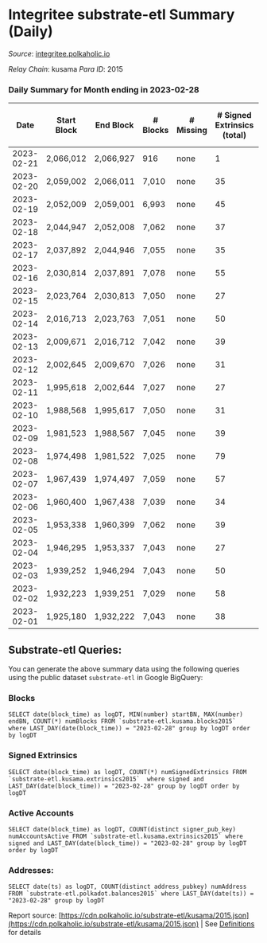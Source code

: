 # Integritee substrate-etl Summary (Daily)

_Source_: [integritee.polkaholic.io](https://integritee.polkaholic.io)

*Relay Chain*: kusama
*Para ID*: 2015



### Daily Summary for Month ending in 2023-02-28


| Date | Start Block | End Block | # Blocks | # Missing | # Signed Extrinsics (total) | # Active Accounts | # Addresses with Balances | # Events | # Transfers | # XCM Transfers In | # XCM Transfers Out |
| ---- | ----------- | --------- | -------- | --------- | --------------------------- | ----------------- | ------------------------- | -------- | ----------- | ------------------ | ------------------- |
| 2023-02-21 | 2,066,012 | 2,066,927 | 916 | none  | 1 | 1 |  | 1,838 |   |   |   |
| 2023-02-20 | 2,059,002 | 2,066,011 | 7,010 | none  | 35 | 23 | 12,961 | 14,234 | 19 ($14,145.36) |   |   |
| 2023-02-19 | 2,052,009 | 2,059,001 | 6,993 | none  | 45 | 29 | 12,960 | 14,266 | 19 ($1,241.86) |   |   |
| 2023-02-18 | 2,044,947 | 2,052,008 | 7,062 | none  | 37 |  | 12,958 | 14,360 | 15 ($11,318.88) |   |   |
| 2023-02-17 | 2,037,892 | 2,044,946 | 7,055 | none  | 35 | 22 | 12,954 | 14,329 | 18 ($21,711.50) |   | 1 ($8.12) |
| 2023-02-16 | 2,030,814 | 2,037,891 | 7,078 | none  | 55 | 39 | 12,952 | 14,496 | 32 ($2,469.10) |   |   |
| 2023-02-15 | 2,023,764 | 2,030,813 | 7,050 | none  | 27 | 17 | 12,950 | 14,270 | 15 ($16,075.15) |   |   |
| 2023-02-14 | 2,016,713 | 2,023,763 | 7,051 | none  | 50 | 35 | 12,949 | 14,422 | 27 ($48,309.50) |   |   |
| 2023-02-13 | 2,009,671 | 2,016,712 | 7,042 | none  | 39 | 24 | 12,946 | 14,330 | 22 ($7,519.31) |   |   |
| 2023-02-12 | 2,002,645 | 2,009,670 | 7,026 | none  | 31 | 19 | 12,945 | 14,244 | 17 ($2,169.12) | 1 ($81.92) |   |
| 2023-02-11 | 1,995,618 | 2,002,644 | 7,027 | none  | 27 | 19 | 12,944 | 14,223 | 11 ($841.77) |   |   |
| 2023-02-10 | 1,988,568 | 1,995,617 | 7,050 | none  | 31 | 21 | 12,941 | 14,295 | 13 ($1,401.00) |   |   |
| 2023-02-09 | 1,981,523 | 1,988,567 | 7,045 | none  | 39 | 25 | 12,941 | 14,349 | 27 ($15,277.93) |   |   |
| 2023-02-08 | 1,974,498 | 1,981,522 | 7,025 | none  | 79 | 42 | 12,939 | 14,557 | 59 ($29,396.81) |   |   |
| 2023-02-07 | 1,967,439 | 1,974,497 | 7,059 | none  | 57 | 35 | 12,936 | 14,474 | 45 ($16,450.28) |   |   |
| 2023-02-06 | 1,960,400 | 1,967,438 | 7,039 | none  | 34 | 21 | 12,935 | 14,299 | 22 ($17,349.02) |   |   |
| 2023-02-05 | 1,953,338 | 1,960,399 | 7,062 | none  | 39 | 25 | 12,934 | 14,369 | 25 ($5,927.95) |   |   |
| 2023-02-04 | 1,946,295 | 1,953,337 | 7,043 | none  | 27 | 22 | 12,932 | 14,262 | 14 ($568.98) |   |   |
| 2023-02-03 | 1,939,252 | 1,946,294 | 7,043 | none  | 50 | 28 | 12,928 | 14,406 | 35 ($17,244.21) |   |   |
| 2023-02-02 | 1,932,223 | 1,939,251 | 7,029 | none  | 58 | 35 | 12,926 | 14,413 | 40 ($66,992.31) |   |   |
| 2023-02-01 | 1,925,180 | 1,932,222 | 7,043 | none  | 38 | 18 | 12,924 | 14,320 | 24 ($6,873.03) |   |   |

## Substrate-etl Queries:
You can generate the above summary data using the following queries using the public dataset `substrate-etl` in Google BigQuery:


### Blocks
```
SELECT date(block_time) as logDT, MIN(number) startBN, MAX(number) endBN, COUNT(*) numBlocks FROM `substrate-etl.kusama.blocks2015`  where LAST_DAY(date(block_time)) = "2023-02-28" group by logDT order by logDT
```


### Signed Extrinsics
```
SELECT date(block_time) as logDT, COUNT(*) numSignedExtrinsics FROM `substrate-etl.kusama.extrinsics2015`  where signed and LAST_DAY(date(block_time)) = "2023-02-28" group by logDT order by logDT
```


### Active Accounts
```
SELECT date(block_time) as logDT, COUNT(distinct signer_pub_key) numAccountsActive FROM `substrate-etl.kusama.extrinsics2015` where signed and LAST_DAY(date(block_time)) = "2023-02-28" group by logDT order by logDT
```


### Addresses:
```
SELECT date(ts) as logDT, COUNT(distinct address_pubkey) numAddress FROM `substrate-etl.polkadot.balances2015` where LAST_DAY(date(ts)) = "2023-02-28" group by logDT
```



Report source: [https://cdn.polkaholic.io/substrate-etl/kusama/2015.json](https://cdn.polkaholic.io/substrate-etl/kusama/2015.json) | See [Definitions](/DEFINITIONS.md) for details
